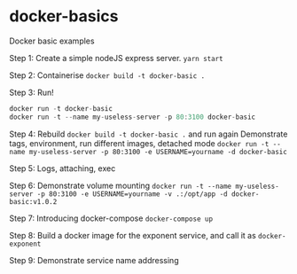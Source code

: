 # docker-basics
Docker basic examples

Step 1:
Create a simple nodeJS express server. `yarn start`

Step 2:
Containerise `docker build -t docker-basic .`

Step 3:
Run! 
```javascript
docker run -t docker-basic
docker run -t --name my-useless-server -p 80:3100 docker-basic
```

Step 4:
Rebuild `docker build -t docker-basic .` and run again
Demonstrate tags, environment, run different images, detached mode
`docker run -t --name my-useless-server -p 80:3100 -e USERNAME=yourname -d docker-basic`

Step 5:
Logs, attaching, exec

Step 6:
Demonstrate volume mounting
`docker run -t --name my-useless-server -p 80:3100 -e USERNAME=yourname -v .:/opt/app -d docker-basic:v1.0.2`

Step 7:
Introducing docker-compose
`docker-compose up`

Step 8:
Build a docker image for the exponent service, and call it as `docker-exponent`

Step 9:
Demonstrate service name addressing
